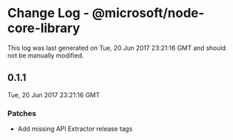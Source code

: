 # Change Log - @microsoft/node-core-library

This log was last generated on Tue, 20 Jun 2017 23:21:16 GMT and should not be manually modified.

## 0.1.1
Tue, 20 Jun 2017 23:21:16 GMT

### Patches

- Add missing API Extractor release tags

